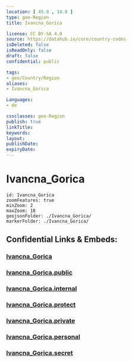 ```yaml
---
location: [ 45.9 , 14.8 ] 
type: geo-Region
title: Ivancna_Gorica

license: CC BY-SA 4.0
source: https://datahub.io/core/country-codes
isDeleted: false
isReadOnly: false
draft: false
confidential: public

tags:
- geo/Country/Region
aliases:
- Ivancna_Gorica

Languages:
- de

cssclasses: geo-Region
publish: true
linkTitle: 
keywords: 
layout: 
publishDate: 
expiryDate: 
---
```


# Ivancna_Gorica

```leaflet
id: Ivancna_Gorica
zoomFeatures: true 
minZoom: 2 
maxZoom: 18
geojsonFolder: ./Ivancna_Gorica/
markerFolder: ./Ivancna_Gorica/
```


## Confidential Links & Embeds: 

### [Ivancna_Gorica](/_Standards/Earth/Continent/Europe/Europe~Central/Slovenia/Regions~Slovenia/Osrednje_slovenska/counties~Osrednjeslovenska/Ivancna_Gorica.md) 

### [Ivancna_Gorica.public](/_public/Earth/Continent/Europe/Europe~Central/Slovenia/Regions~Slovenia/Osrednje_slovenska/counties~Osrednjeslovenska/Ivancna_Gorica.public.md) 

### [Ivancna_Gorica.internal](/_internal/Earth/Continent/Europe/Europe~Central/Slovenia/Regions~Slovenia/Osrednje_slovenska/counties~Osrednjeslovenska/Ivancna_Gorica.internal.md) 

### [Ivancna_Gorica.protect](/_protect/Earth/Continent/Europe/Europe~Central/Slovenia/Regions~Slovenia/Osrednje_slovenska/counties~Osrednjeslovenska/Ivancna_Gorica.protect.md) 

### [Ivancna_Gorica.private](/_private/Earth/Continent/Europe/Europe~Central/Slovenia/Regions~Slovenia/Osrednje_slovenska/counties~Osrednjeslovenska/Ivancna_Gorica.private.md) 

### [Ivancna_Gorica.personal](/_personal/Earth/Continent/Europe/Europe~Central/Slovenia/Regions~Slovenia/Osrednje_slovenska/counties~Osrednjeslovenska/Ivancna_Gorica.personal.md) 

### [Ivancna_Gorica.secret](/_secret/Earth/Continent/Europe/Europe~Central/Slovenia/Regions~Slovenia/Osrednje_slovenska/counties~Osrednjeslovenska/Ivancna_Gorica.secret.md)

